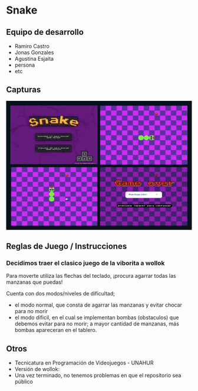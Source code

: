 # Snake

## Equipo de desarrollo

- Ramiro Castro
- Jonas Gonzales 
- Agustina Esjaita
- persona
- etc

## Capturas

![](./assets/capturas.jpg)

## Reglas de Juego / Instrucciones

### Decidimos traer el clasico juego de la viborita a wollok 

Para moverte utiliza las flechas del teclado, ¡procura agarrar todas las manzanas que puedas!

Cuenta con dos modos/niveles de dificultad; 
- el modo normal, que consta de agarrar las manzanas y evitar chocar para no morir
- el modo dificil, en el cual se implementan bombas (obstaculos) que debemos evitar para no morir; a mayor cantidad de manzanas, más bombas apareceran en el tablero.

## Otros

- Tecnicatura en Programación de Videojuegos - UNAHUR 
- Versión de wollok: 
- Una vez terminado, no tenemos problemas en que el repositorio sea público
